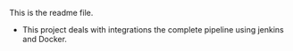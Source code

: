 This is the readme file.
- This project  deals with integrations the complete pipeline using jenkins and Docker.
